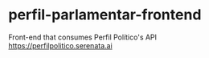 # perfil-parlamentar-frontend
Front-end that consumes Perfil Político's API https://perfilpolitico.serenata.ai
